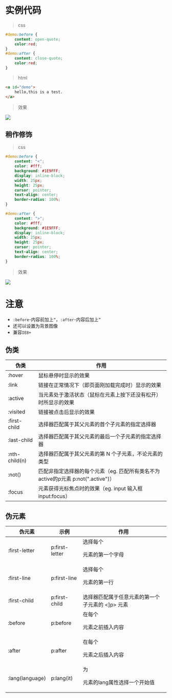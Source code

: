# 实例代码

> css

```css
#demo:before {
	content: open-quote;
	color:red;
}
#demo:after {
	content: close-quote;
	color:red;
}
```

> html

```html
<a id="demo">
    hello,this is a test.
</a>
```

> 效果

![](https://javaweb-community.oss-cn-beijing.aliyuncs.com/2019/0102/3de21722912f454581d6a8a69ca9c617.png)


## 稍作修饰

> css

```css
#demo:before {
	content: "<";
	color: #fff;
	background: #1E9FFF;
	display: inline-block;
	width: 25px;
	height: 25px;
	cursor: pointer;
	text-align: center;
	border-radius: 100%;
}

#demo:after {
	content: ">";
	color: #fff;
	background: #1E9FFF;
	display: inline-block;
	width: 25px;
	height: 25px;
	cursor: pointer;
	text-align: center;
	border-radius: 100%;
}
```

> 效果

![](https://javaweb-community.oss-cn-beijing.aliyuncs.com/2019/0102/579fbbfcca8e4a71b16877326629c015.png)

# 注意
* `:before`-内容前加上`“`，`:after`-内容后加上`”`
* 还可以设置为背景图像
* 兼容`IE8+`

## 伪类

|伪类|作用|
|--|--|
|:hover          |鼠标悬停时显示的效果|
|:link           |链接在正常情况下（即页面刚加载完成时）显示的效果|
|:active         |当元素处于激活状态（鼠标在元素上按下还没有松开）时所显示的效果|
|:visited        |链接被点击后显示的效果|
|:first-child    |选择器匹配属于其父元素的首个子元素的指定选择器|
|:last-child     |选择器匹配属于其父元素的最后一个子元素的指定选择器|
|:nth-child(n)   |选择器匹配属于其父元素的第 N 个子元素，不论元素的类型|
|:not()          |匹配非指定选择器的每个元素（eg. 匹配所有类名不为active的p元素 p:not(".active")）|
|:focus          |元素获得光标焦点时的效果（eg. input 输入框 input:focus）

## 伪元素

|伪元素|示例|作用|
|--|--|--|
|:first-letter|	p:first-letter|	选择每个<p> 元素的第一个字母|
|:first-line|	p:first-line|	选择每个<p> 元素的第一行|
|:first-child|	p:first-child|	选择器匹配属于任意元素的第一个子元素的 <]p> 元素|
|:before|	p:before|	在每个<p>元素之前插入内容|
|:after	|p:after|	在每个<p>元素之后插入内容|
|:lang(language)|	p:lang(it)	|为<p>元素的lang属性选择一个开始值|

